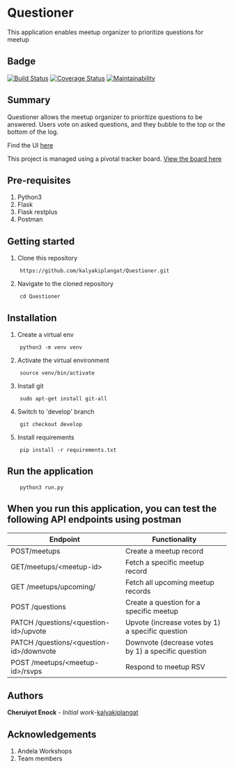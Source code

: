 # Questioner
This application enables meetup organizer to prioritize questions for meetup

Badge
----------------
[![Build Status](https://travis-ci.com/kalyakiplangat/Questioner.svg?branch=develop)](https://travis-ci.com/kalyakiplangat/Questioner)
[![Coverage Status](https://coveralls.io/repos/github/kalyakiplangat/Questioner/badge.svg?branch=develop)](https://coveralls.io/github/kalyakiplangat/Questioner?branch=develop)
[![Maintainability](https://api.codeclimate.com/v1/badges/b7e6dd16f0c9616587df/maintainability)](https://codeclimate.com/github/gitlabhq/gitlab-ci/maintainability)

Summary
--------
Questioner allows the meetup organizer to prioritize questions to be answered. Users vote on asked questions, and they bubble to the top or the bottom of the log.

Find the UI [here](https://kalyakiplangat.github.io/Questioner/UI)

This project is managed using a pivotal tracker board. [View the board here](https://www.pivotaltracker.com/n/projects/2235263)

Pre-requisites
----------------------
1. Python3
2. Flask
3. Flask restplus
4. Postman

Getting started
--------------------
1. Clone this repository
```
    https://github.com/kalyakiplangat/Questioner.git
```

2. Navigate to the cloned repository
```
    cd Questioner
```

Installation
---------------------------------
1. Create a virtual env
```
    python3 -m venv venv
```

2. Activate the virtual environment
```
    source venv/bin/activate
```

3. Install git
```
    sudo apt-get install git-all
```

4. Switch to 'develop' branch
```
    git checkout develop
```

5. Install requirements
```
    pip install -r requirements.txt
```
Run the application
---------------------------------
```
    python3 run.py
```

When you run this application, you can test the following API endpoints using postman
-----------------------------------------------

| Endpoint | Functionality |
----------|---------------
POST/meetups | Create a meetup record
GET/meetups/&lt;meetup-id&gt; | Fetch a specific meetup record
GET /meetups/upcoming/ | Fetch all upcoming meetup records
POST /questions | Create a question for a specific meetup
PATCH /questions/&lt;question-id&gt;/upvote | Upvote (increase votes by 1) a specific question
PATCH /questions/&lt;question-id&gt;/downvote | Downvote (decrease votes by 1) a specific question
POST /meetups/&lt;meetup-id&gt;/rsvps | Respond to meetup RSV

Authors
-----------------------------
**Cheruiyot Enock** - _Initial work_-[kalyakiplangat](https://github.com/kalyakiplangat)

Acknowledgements
--------------------------------
1. Andela Workshops
2. Team members
